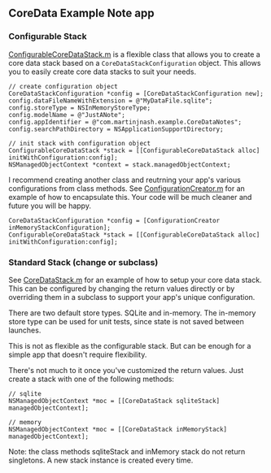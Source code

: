 ## CoreData Example Note app

### Configurable Stack

[ConfigurableCoreDataStack.m](ConfigurableCoreDataStack.m) is a flexible class that allows you to create a core data stack based on a `CoreDataStackConfiguration` object. This allows you to easily create core data stacks to suit your needs.

```objc
// create configuration object
CoreDataStackConfiguration *config = [CoreDataStackConfiguration new];
config.dataFileNameWithExtension = @"MyDataFile.sqlite";
config.storeType = NSInMemoryStoreType;
config.modelName = @"JustANote";
config.appIdentifier = @"com.martinjnash.example.CoreDataNotes";
config.searchPathDirectory = NSApplicationSupportDirectory;

// init stack with configuration object
ConfigurableCoreDataStack *stack = [[ConfigurableCoreDataStack alloc] initWithConfiguration:config];
NSManagedObjectContext *context = stack.managedObjectContext;
```

I recommend creating another class and reutrning your app's various configurations from class methods. See [ConfigurationCreator.m](ConfigurationCreator.m) for an example of how to encapsulate this. Your code will be much cleaner and future you will be happy.

```objc
CoreDataStackConfiguration *config = [ConfigurationCreator inMemoryStackConfiguration];
ConfigurableCoreDataStack *stack = [[ConfigurableCoreDataStack alloc] initWithConfiguration:config];

```


### Standard Stack (change or subclass)

See [CoreDataStack.m](CoreDataStack.m) for an example of how to setup your core data stack. This can be configured by changing the return values directly or by overriding them in a subclass to support your app's unique configuration.

There are two default store types. SQLite and in-memory. The in-memory store type can be used for unit tests, since state is not saved between launches.

This is not as flexible as the configurable stack. But can be enough for a simple app that doesn't require flexibility.

There's not much to it once you've customized the return values. Just create a stack with one of the following methods:

```objc
// sqlite
NSManagedObjectContext *moc = [[CoreDataStack sqliteStack] managedObjectContext];

// memory
NSManagedObjectContext *moc = [[CoreDataStack inMemoryStack] managedObjectContext];
```

Note: the class methods sqliteStack and inMemory stack do not return singletons. A new stack instance is created every time.



